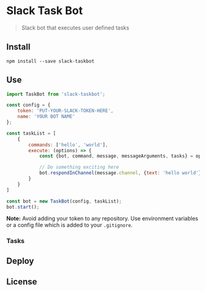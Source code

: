 # Slack Task Bot

> Slack bot that executes user defined tasks

## Install

```
npm install --save slack-taskbot
```

## Use

```javascript
import TaskBot from 'slack-taskbot';

const config = {
    token: 'PUT-YOUR-SLACK-TOKEN-HERE',
    name: 'YOUR BOT NAME'
};

const taskList = [
    {
        commands: ['hello', 'world'],
        execute: (options) => {
            const {bot, command, message, messageArguments, tasks} = options;

            // Do something exciting here
            bot.respondInChannel(message.channel, {text: 'hello world'});
        }
    }
]

const bot = new TaskBot(config, taskList);
bot.start();
```

**Note:** Avoid adding your token to any repository. Use environment variables or a config file which is added to your `.gitignore`.

### Tasks

## Deploy

## License
